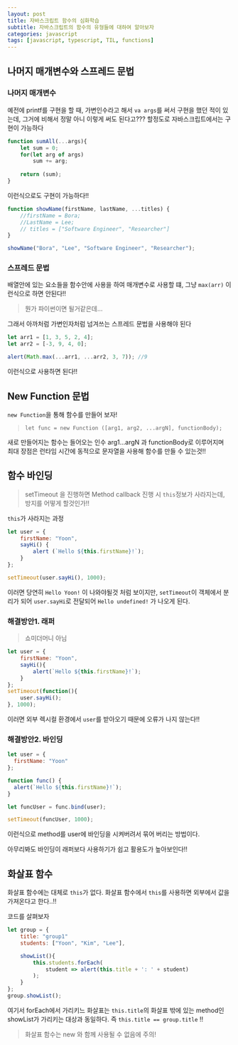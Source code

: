 ```yaml
---
layout: post
title: 자바스크립트 함수의 심화학습
subtitle: 자바스크립트의 함수의 유형들에 대하여 알아보자
categories: javascript
tags: [javascript, typescript, TIL, functions]
---
```


## 나머지 매개변수와 스프레드 문법

### 나머지 매개변수
예전에 printf를 구현을 할 때, 가변인수라고 해서 `va args`를 써서 구현을 했던 적이 있는데, 그거에 비해서 정말 아니 이렇게 써도 된다고??? 할정도로 자바스크립트에서는 구현이 가능하다

```javascript
function sumAll(...args){
	let sum = 0;
	for(let arg of args)
		sum += arg;
	
	return (sum);
}
```

이런식으로도 구현이 가능하다!!

```javascript
function showName(firstName, lastName, ...titles) {
	//firstName = Bora;
	//LastName = Lee;
	// titles = ["Software Engineer", "Researcher"]
}

showName("Bora", "Lee", "Software Engineer", "Researcher");
```

### 스프레드 문법

배열안에 있는 요소들을 함수안에 사용을 하여 매개변수로 사용할 떄, 그냥 `max(arr)` 이런식으로 하면 안된다!! 
>뭔가 파이썬이면 될거같은데...

그래서 아까처럼 가변인자처럼 넘겨쓰는 스프레드 문법을 사용해야 된다

```javascript
let arr1 = [1, 3, 5, 2, 4];
let arr2 = [-3, 9, 4, 0];

alert(Math.max(...arr1, ...arr2, 3, 7)); //9
```

이런식으로 사용하면 된다!!

## New Function 문법

`new Function`을 통해 함수를 만들어 보자!

> `let func = new Function ([arg1, arg2, ...argN], functionBody);`

새로 만들어지는 함수는 들어오는 인수 arg1...argN 과 functionBody로 이루어지며 최대 장점은 런타임 시간에 동적으로 문자열을 사용해 함수를 만들 수 있는것!!

## 함수 바인딩

>setTimeout 을 진행하면 Method callback 진행 시 `this`정보가 사라지는데, 방지를 어떻게 할것인가!!

`this`가 사라지는 과정
```javascript
let user = {
	firstName: "Yoon",
	sayHi() {
		alert (`Hello ${this.firstName}!`);
	}
};

setTimeout(user.sayHi(), 1000);
```

이러면 당연히 `Hello Yoon!` 이 나와야될것 처럼 보이지만, `setTimeout`이 객체에서 분리가 되어 `user.sayHi`로 전달되어 `Hello undefined!` 가 나오게 된다.

### 해결방안1. 래퍼

>쇼미더머니 아님

```javascript
let user = {
	firstName: "Yoon",
	sayHi(){
		alert(`Hello ${this.firstName}!`);
	}
};
setTimeout(function(){
	user.sayHi();
}, 1000);
```

이러면 외부 렉시컬 환경에서 `user`를 받아오기 때문에 오류가 나지 않는다!!


### 해결방안2. 바인딩

```javascript
let user = {
  firstName: "Yoon"
};

function func() {
  alert(`Hello ${this.firstName}!`);
}

let funcUser = func.bind(user);

setTimeout(funcUser, 1000);
```

이런식으로 method를 user에 바인딩을 시켜버려서 묶어 버리는 방법이다. 

아무리봐도 바인딩이 래퍼보다 사용하기가 쉽고 활용도가 높아보인다!!

## 화살표 함수

화살표 함수에는 대체로 `this`가 없다. 화살표 함수에서 `this`를 사용하면 외부에서 값을 가져온다고 한다..!!

코드를 살펴보자

```javascript
let group = {
	title: "group1"
	students: ["Yoon", "Kim", "Lee"],

	showList(){
		this.students.forEach(
			student => alert(this.title + ': ' + student)
		);
	}
};
group.showList();
```

여기서 forEach에서 가리키느 화살표는 `this.title`의 화살표 밖에 있는 method인 showList가 가리키는 대상과 동일하다. 즉 `this.title == group.title` !!

> 화살표 함수는 new 와 함께 사용될 수 없음에 주의!
> 